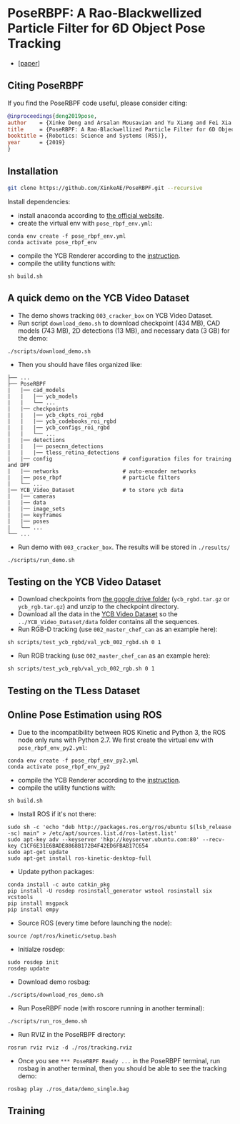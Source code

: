# PoseRBPF: A Rao-Blackwellized Particle Filter for 6D Object Pose Tracking
* [[paper](https://arxiv.org/abs/1905.09304)]

## Citing PoseRBPF
If you find the PoseRBPF code useful, please consider citing:

```bibtex
@inproceedings{deng2019pose,
author    = {Xinke Deng and Arsalan Mousavian and Yu Xiang and Fei Xia and Timothy Bretl and Dieter Fox},
title     = {PoseRBPF: A Rao-Blackwellized Particle Filter for 6D Object Pose Tracking},
booktitle = {Robotics: Science and Systems (RSS)},
year      = {2019}
}
```

## Installation 
```bash
git clone https://github.com/XinkeAE/PoseRBPF.git --recursive
```

Install dependencies:
- install anaconda according to [the official website](https://docs.anaconda.com/anaconda/install/).
- create the virtual env with ```pose_rbpf_env.yml```:
```angular2html
conda env create -f pose_rbpf_env.yml
conda activate pose_rbpf_env
``` 
- compile the YCB Renderer according to the [instruction](./ycb_render/README.md).
- compile the utility functions with:
```angular2html
sh build.sh
```

## A quick demo on the YCB Video Dataset 
- The demo shows tracking ```003_cracker_box``` on YCB Video Dataset.
- Run script ```download_demo.sh``` to download checkpoint (434 MB), CAD models (743 MB), 2D detections (13 MB), and necessary data (3 GB) for the demo:
```angular2html
./scripts/download_demo.sh
```
- Then you should have files organized like:
```angular2html
├── ...
├── PoseRBPF
|   |── cad_models
|   |   |── ycb_models
|   |   └── ...
|   |── checkpoints
|   |   |── ycb_ckpts_roi_rgbd
|   |   |── ycb_codebooks_roi_rgbd
|   |   |── ycb_configs_roi_rgbd
|   |   └── ... 
|   |── detections
|   |   |── posecnn_detections
|   |   |── tless_retina_detections 
|   |── config                      # configuration files for training and DPF
|   |── networks                    # auto-encoder networks
|   |── pose_rbpf                   # particle filters
|   └── ...
|── YCB_Video_Dataset               # to store ycb data
|   |── cameras  
|   |── data 
|   |── image_sets 
|   |── keyframes 
|   |── poses               
|   └── ...           
└── ...
```

- Run demo with ```003_cracker_box```. The results will be stored in ```./results/```
```angular2html
./scripts/run_demo.sh
```

## Testing on the YCB Video Dataset
- Download checkpoints from [the google drive folder](https://drive.google.com/drive/folders/1oBJvabEbuCN-AXQwxGEE5UDOaYAqZvp_?usp=sharing) (```ycb_rgbd.tar.gz``` or ```ycb_rgb.tar.gz```) and unzip to the checkpoint directory.
- Download all the data in the [YCB Video Dataset](https://rse-lab.cs.washington.edu/projects/posecnn/) so the ```../YCB_Video_Dataset/data``` folder contains all the sequences.
- Run RGB-D tracking (use ```002_master_chef_can``` as an example here):
```angular2html
sh scripts/test_ycb_rgbd/val_ycb_002_rgbd.sh 0 1
```
- Run RGB tracking (use ```002_master_chef_can``` as an example here):
```angular2html
sh scripts/test_ycb_rgb/val_ycb_002_rgb.sh 0 1
```

## Testing on the TLess Dataset

## Online Pose Estimation using ROS
- Due to the incompatibility between ROS Kinetic and Python 3, the ROS node only runs with Python 2.7. We first create the virtual env with ```pose_rbpf_env_py2.yml```:
```angular2html
conda env create -f pose_rbpf_env_py2.yml
conda activate pose_rbpf_env_py2
```
- compile the YCB Renderer according to the [instruction](./ycb_render/README.md).
- compile the utility functions with:
```angular2html
sh build.sh
```

- Install ROS if it's not there:
```angular2html
sudo sh -c 'echo "deb http://packages.ros.org/ros/ubuntu $(lsb_release -sc) main" > /etc/apt/sources.list.d/ros-latest.list'
sudo apt-key adv --keyserver 'hkp://keyserver.ubuntu.com:80' --recv-key C1CF6E31E6BADE8868B172B4F42ED6FBAB17C654
sudo apt-get update
sudo apt-get install ros-kinetic-desktop-full
```

- Update python packages:
```angular2html
conda install -c auto catkin_pkg
pip install -U rosdep rosinstall_generator wstool rosinstall six vcstools
pip install msgpack
pip install empy
```

- Source ROS (every time before launching the node):
```angular2html
source /opt/ros/kinetic/setup.bash
```

- Initialze rosdep:
```angular2html
sudo rosdep init
rosdep update
```

- Download demo rosbag:
```angular2html
./scripts/download_ros_demo.sh
```

- Run PoseRBPF node (with roscore running in another terminal):
```angular2html
./scripts/run_ros_demo.sh
```

- Run RVIZ in the PoseRBPF directory:
```angular2html
rosrun rviz rviz -d ./ros/tracking.rviz
```

- Once you see ```*** PoseRBPF Ready ...``` in the PoseRBPF terminal, run rosbag in another terminal, then you should be able to see the tracking demo:
```angular2html
rosbag play ./ros_data/demo_single.bag
```

## Training
